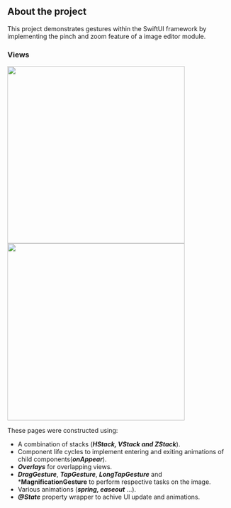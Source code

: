 

## About the project

This project demonstrates gestures within the SwiftUI framework by implementing the pinch and zoom feature of a image editor module. 

### Views

<p align="row">
  <img src="pinch_mainview.png" width=400>
  <img src="pinch_secondaryview.png" width=400>
 </p>
  
  These pages were constructed using:
  
  * A combination of stacks (***HStack, VStack and ZStack***).
  * Component life cycles to implement entering and exiting animations of child components(***onAppear***).
  * ***Overlays*** for overlapping views.
  * ***DragGesture***, ***TapGesture***, ***LongTapGesture*** and ***MagnificationGesture** to perform respective tasks on the image.
  * Various animations (***spring, easeout*** ...).
  * ***@State*** property wrapper to achive UI update and animations.
